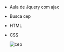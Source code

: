 * Aula de Jquery com ajax

- Busca cep
- HTML
- CSS

  ![cep](https://github.com/user-attachments/assets/70ad7890-4ad2-4a87-8e93-3087a2101a90)
